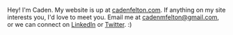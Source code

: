 Hey! I'm Caden. My website is up at [cadenfelton.com](https://cadenfelton.com). If anything on my site interests you, I'd love to meet you. Email me at [cadenmfelton@gmail.com](mailto:cadenmfelton@gmail.com), or we can connect on [LinkedIn](https://linkedin.com/in/cadenfelton) or [Twitter](https://twitter.com/cadenfelton). :)
